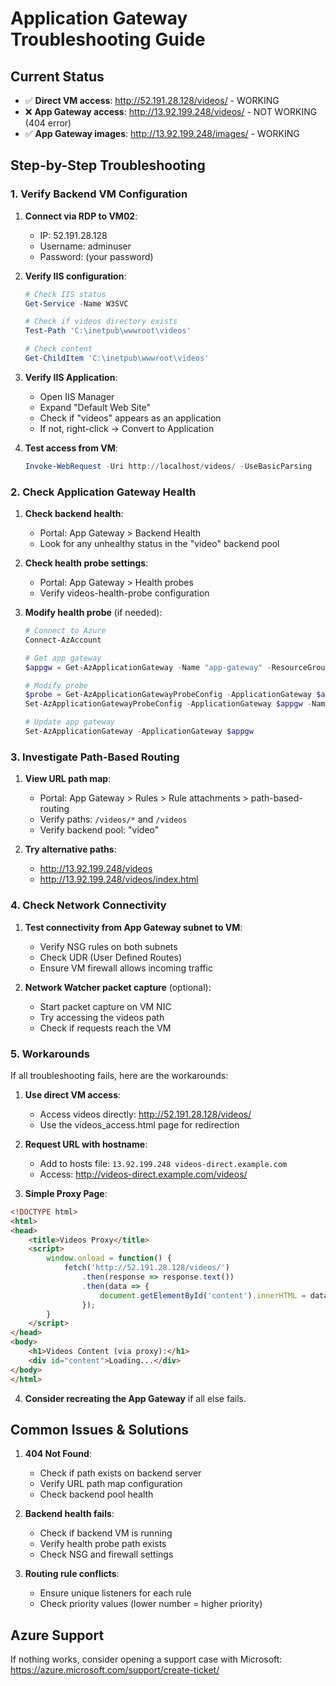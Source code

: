 # Application Gateway Troubleshooting Guide

## Current Status

- ✅ **Direct VM access**: http://52.191.28.128/videos/ - WORKING
- ❌ **App Gateway access**: http://13.92.199.248/videos/ - NOT WORKING (404 error)
- ✅ **App Gateway images**: http://13.92.199.248/images/ - WORKING

## Step-by-Step Troubleshooting

### 1. Verify Backend VM Configuration

1. **Connect via RDP to VM02**:
   - IP: 52.191.28.128
   - Username: adminuser
   - Password: (your password)

2. **Verify IIS configuration**:
   ```powershell
   # Check IIS status
   Get-Service -Name W3SVC
   
   # Check if videos directory exists
   Test-Path 'C:\inetpub\wwwroot\videos'
   
   # Check content
   Get-ChildItem 'C:\inetpub\wwwroot\videos'
   ```

3. **Verify IIS Application**:
   - Open IIS Manager
   - Expand "Default Web Site"
   - Check if "videos" appears as an application
   - If not, right-click -> Convert to Application

4. **Test access from VM**:
   ```powershell
   Invoke-WebRequest -Uri http://localhost/videos/ -UseBasicParsing
   ```

### 2. Check Application Gateway Health

1. **Check backend health**:
   - Portal: App Gateway > Backend Health
   - Look for any unhealthy status in the "video" backend pool

2. **Check health probe settings**:
   - Portal: App Gateway > Health probes
   - Verify videos-health-probe configuration

3. **Modify health probe** (if needed):
   ```powershell
   # Connect to Azure
   Connect-AzAccount
   
   # Get app gateway
   $appgw = Get-AzApplicationGateway -Name "app-gateway" -ResourceGroupName "az700-rg001"
   
   # Modify probe
   $probe = Get-AzApplicationGatewayProbeConfig -ApplicationGateway $appgw -Name "videos-health-probe"
   Set-AzApplicationGatewayProbeConfig -ApplicationGateway $appgw -Name "videos-health-probe" -Protocol Http -Path "/videos/" -Interval 30 -Timeout 30 -UnhealthyThreshold 3 -PickHostNameFromBackendHttpSettings -MinServers 0
   
   # Update app gateway
   Set-AzApplicationGateway -ApplicationGateway $appgw
   ```

### 3. Investigate Path-Based Routing

1. **View URL path map**:
   - Portal: App Gateway > Rules > Rule attachments > path-based-routing
   - Verify paths: `/videos/*` and `/videos`
   - Verify backend pool: "video"

2. **Try alternative paths**:
   - http://13.92.199.248/videos
   - http://13.92.199.248/videos/index.html

### 4. Check Network Connectivity

1. **Test connectivity from App Gateway subnet to VM**:
   - Verify NSG rules on both subnets
   - Check UDR (User Defined Routes)
   - Ensure VM firewall allows incoming traffic

2. **Network Watcher packet capture** (optional):
   - Start packet capture on VM NIC
   - Try accessing the videos path
   - Check if requests reach the VM

### 5. Workarounds

If all troubleshooting fails, here are the workarounds:

1. **Use direct VM access**:
   - Access videos directly: http://52.191.28.128/videos/
   - Use the videos_access.html page for redirection

2. **Request URL with hostname**:
   - Add to hosts file: `13.92.199.248 videos-direct.example.com`
   - Access: http://videos-direct.example.com/videos/

3. **Simple Proxy Page**:

```html
<!DOCTYPE html>
<html>
<head>
    <title>Videos Proxy</title>
    <script>
        window.onload = function() {
            fetch('http://52.191.28.128/videos/')
                .then(response => response.text())
                .then(data => {
                    document.getElementById('content').innerHTML = data;
                });
        }
    </script>
</head>
<body>
    <h1>Videos Content (via proxy):</h1>
    <div id="content">Loading...</div>
</body>
</html>
```

4. **Consider recreating the App Gateway** if all else fails.

## Common Issues & Solutions

1. **404 Not Found**:
   - Check if path exists on backend server
   - Verify URL path map configuration
   - Check backend pool health

2. **Backend health fails**:
   - Check if backend VM is running
   - Verify health probe path exists
   - Check NSG and firewall settings

3. **Routing rule conflicts**:
   - Ensure unique listeners for each rule
   - Check priority values (lower number = higher priority)

## Azure Support

If nothing works, consider opening a support case with Microsoft:
https://azure.microsoft.com/support/create-ticket/
